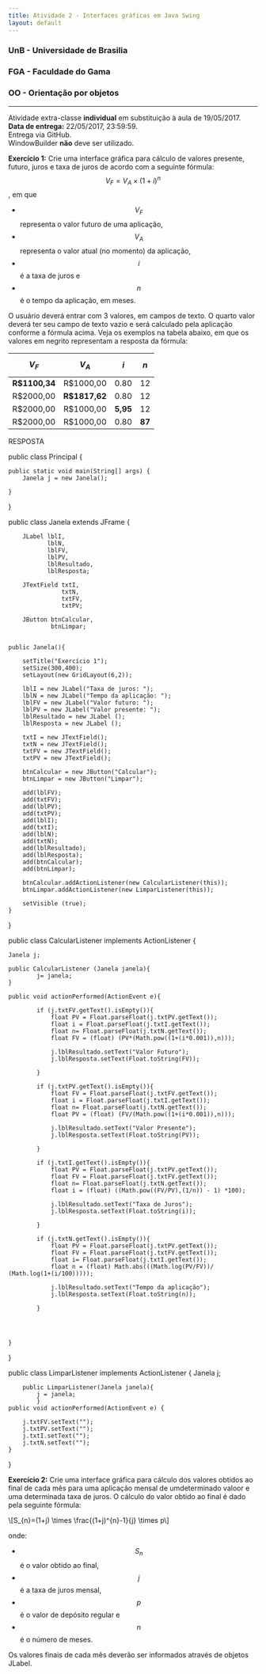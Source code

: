 ```yaml
---
title: Atividade 2 - Interfaces gráficas em Java Swing
layout: default
---
```


### UnB - Universidade de Brasilia
### FGA - Faculdade do Gama
### OO - Orientação por objetos
------

Atividade extra-classe **individual** em substituição à aula de 19/05/2017.  
**Data de entrega:** 22/05/2017, 23:59:59.  
Entrega via GitHub.  
WindowBuilder **não** deve ser utilizado. 


**Exercício 1:** Crie uma interface gráfica para cálculo de valores presente, futuro, juros e taxa de juros de acordo com a seguinte fórmula: 
$$V_{F} = V_{A} \times (1 + i)^{n}$$, em que 
* $$V_{F}$$ representa o valor futuro de uma aplicação,
* $$V_{A}$$ representa o valor atual (no momento) da aplicação, 
* $$i$$ é a taxa de juros e 
* $$n$$ é o tempo da aplicação, em meses.

O usuário deverá entrar com 3 valores, em campos de texto. O quarto valor deverá ter seu campo de texto vazio e será calculado pela aplicação conforme a fórmula acima. Veja os exemplos na tabela abaixo, em que os valores em negrito representam a resposta da fórmula:

|$$V_{F}$$    |$$V_{A}$$    |$$i$$     |$$n$$     |
|:-----------:|:-----------:|:--------:|:--------:|
|**R$1100,34**|R$1000,00    |0.80      |12        |
|R$2000,00    |**R$1817,62**|0.80      |12        |
|R$2000,00    |  R$1000,00  |**5,95**  |12        |
|R$2000,00    |  R$1000,00  |0.80      |**87**    |

RESPOSTA

public class Principal {

	public static void main(String[] args) {
		Janela j = new Janela();

	}

}

public class Janela extends JFrame {
			
		JLabel lblI,
			   lblN,
			   lblFV,
			   lblPV,
			   lblResultado,
			   lblResposta;
		
		JTextField txtI,
				   txtN,
				   txtFV,
				   txtPV;
		
		JButton btnCalcular,
				btnLimpar;		
		
		
	public Janela(){
		
		setTitle("Exercício 1");
		setSize(300,400);
		setLayout(new GridLayout(6,2));
		
		lblI = new JLabel("Taxa de juros: ");
		lblN = new JLabel("Tempo da aplicação: ");
		lblFV = new JLabel("Valor futuro: ");
		lblPV = new JLabel("Valor presente: ");
		lblResultado = new JLabel ();
		lblResposta = new JLabel ();
		
		txtI = new JTextField();
		txtN = new JTextField();
		txtFV = new JTextField();
		txtPV = new JTextField();
		
		btnCalcular = new JButton("Calcular");
		btnLimpar = new JButton("Limpar");
		
		add(lblFV);
		add(txtFV);
		add(lblPV);
		add(txtPV);
		add(lblI);
		add(txtI);
		add(lblN);
		add(txtN);
		add(lblResultado);
		add(lblResposta);
		add(btnCalcular);
		add(btnLimpar);
		
		btnCalcular.addActionListener(new CalcularListener(this));
		btnLimpar.addActionListener(new LimparListener(this));
		
		setVisible (true);
	}
}


public class CalcularListener implements ActionListener  {

	Janela j;
	
	public CalcularListener (Janela janela){
			j= janela;
	}
	
	public void actionPerformed(ActionEvent e){
		
			if (j.txtFV.getText().isEmpty()){
				float PV = Float.parseFloat(j.txtPV.getText());
				float i = Float.parseFloat(j.txtI.getText());
				float n= Float.parseFloat(j.txtN.getText());
				float FV = (float) (PV*(Math.pow((1+(i*0.001)),n)));
				
				j.lblResultado.setText("Valor Futuro");
				j.lblResposta.setText(Float.toString(FV));
				
			}
			
			if (j.txtPV.getText().isEmpty()){
				float FV = Float.parseFloat(j.txtFV.getText());
				float i = Float.parseFloat(j.txtI.getText());
				float n= Float.parseFloat(j.txtN.getText());
				float PV = (float) (FV/(Math.pow((1+(i*0.001)),n)));
				
				j.lblResultado.setText("Valor Presente");
				j.lblResposta.setText(Float.toString(PV));
				
			}
			
			if (j.txtI.getText().isEmpty()){
				float PV = Float.parseFloat(j.txtPV.getText());
				float FV = Float.parseFloat(j.txtFV.getText());
				float n= Float.parseFloat(j.txtN.getText());
				float i = (float) ((Math.pow((FV/PV),(1/n)) - 1) *100);
				
				j.lblResultado.setText("Taxa de Juros");
				j.lblResposta.setText(Float.toString(i));
				
			}
			
			if (j.txtN.getText().isEmpty()){
				float PV = Float.parseFloat(j.txtPV.getText());
				float FV = Float.parseFloat(j.txtFV.getText());
				float i= Float.parseFloat(j.txtI.getText());
				float n = (float) Math.abs(((Math.log(PV/FV))/ (Math.log(1+(i/100)))));
				
				j.lblResultado.setText("Tempo da aplicação");
				j.lblResposta.setText(Float.toString(n));
				
			}
		
			
		
			
	}
}


public class LimparListener implements ActionListener {
		Janela j;
		
		public LimparListener(Janela janela){
			j = janela;
			}
	public void actionPerformed(ActionEvent e) {
		
		j.txtFV.setText("");
		j.txtPV.setText("");
		j.txtI.setText("");
		j.txtN.setText("");
	}

}






**Exercício 2:** Crie uma interface gráfica para cálculo dos valores obtidos ao final de cada mês para uma aplicação mensal de umdeterminado valoor e uma determinada taxa de juros. O cálculo do valor obtido ao final é dado pela seguinte fórmula: 

\\[S_{n}=(1+j) \times \frac{(1+j)^{n}-1}{j} \times p\\]


onde: 

* $$S_{n}$$ é o valor obtido ao final, 
* $$j$$ é a taxa de juros mensal, 
* $$p$$ é o valor de depósito regular e 
* $$n$$ é o número de meses.


Os valores finais de cada mês deverão ser informados através de objetos JLabel. 
